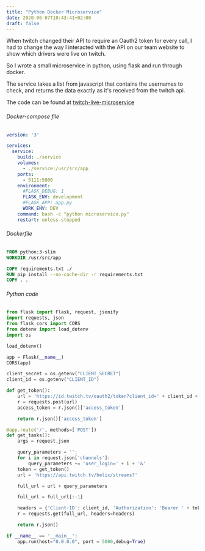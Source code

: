 ```yaml
---
title: "Python Docker Microservice"
date: 2020-06-07T10:43:41+02:00
draft: false
---
```


When twitch changed their API to require an Oauth2 token for every call, I had to change the way I interacted with the API on our team website to show which drivers were live on twitch. 

So I wrote a small microservice in python, using flask and run through docker. 

The service takes a list from javascript that contains the usernames to check, and returns the data exactly as it's received from the twitch api. 

The code can be found at [twitch-live-microservice](https://github.com/jawee/twitch-live-microservice.git)

###### Docker-compose file
```yml
version: '3'

services:
  service:
    build: ./service
    volumes:
      - ./service:/usr/src/app
    ports:
      - 5111:5000
    environment:
      #FLASK_DEBUG: 1
      FLASK_ENV: development
      #FLASK_APP: app.py
      WORK_ENV: DEV
    command: bash -c "python microservice.py"
    restart: unless-stopped
```
###### Dockerfile
```Dockerfile
FROM python:3-slim
WORKDIR /usr/src/app

COPY requirements.txt ./
RUN pip install --no-cache-dir -r requirements.txt
COPY . .
```

###### Python code
```python
from flask import Flask, request, jsonify
import requests, json
from flask_cors import CORS
from dotenv import load_dotenv
import os

load_dotenv()

app = Flask(__name__)
CORS(app)

client_secret = os.getenv("CLIENT_SECRET")
client_id = os.getenv("CLIENT_ID")

def get_token():
    url = 'https://id.twitch.tv/oauth2/token?client_id=' + client_id + '&client_secret='+client_secret+'&grant_type=client_credentials'
    r = requests.post(url)
    access_token = r.json()['access_token']

    return r.json()['access_token']

@app.route('/', methods=['POST'])
def get_tasks():
    args = request.json

    query_parameters = '';
    for i in request.json['channels']:
        query_parameters += 'user_login=' + i + '&'
    token = get_token()
    url = 'https://api.twitch.tv/helix/streams?'

    full_url = url + query_parameters

    full_url = full_url[:-1]

    headers = {'Client-ID': client_id, 'Authorization': 'Bearer ' + token}
    r = requests.get(full_url, headers=headers)

    return r.json()

if __name__ == '__main__':
    app.run(host="0.0.0.0", port = 5000,debug=True)
```
